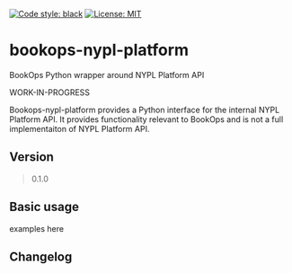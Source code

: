 [![Code style: black](https://img.shields.io/badge/code%20style-black-000000.svg)](https://github.com/psf/black) [![License: MIT](https://img.shields.io/badge/License-MIT-yellow.svg)](https://opensource.org/licenses/MIT)

# bookops-nypl-platform
BookOps Python wrapper around NYPL Platform API

WORK-IN-PROGRESS

Bookops-nypl-platform provides a Python interface for the internal NYPL Platform API.
It provides functionality relevant to BookOps and is not a full implementaiton of NYPL Platform API.

## Version

> 0.1.0

## Basic usage
examples here

## Changelog
